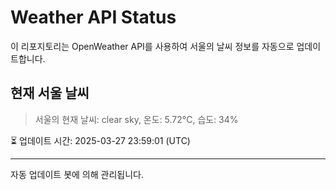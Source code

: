 
# Weather API Status

이 리포지토리는 OpenWeather API를 사용하여 서울의 날씨 정보를 자동으로 업데이트합니다.

## 현재 서울 날씨
> 서울의 현재 날씨: clear sky, 온도: 5.72°C, 습도: 34%

⏳ 업데이트 시간: 2025-03-27 23:59:01 (UTC)

---
자동 업데이트 봇에 의해 관리됩니다.
